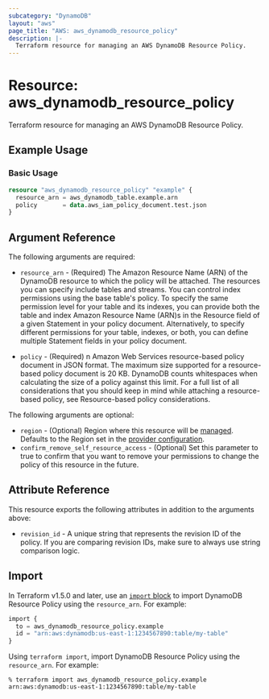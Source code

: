 ```yaml
---
subcategory: "DynamoDB"
layout: "aws"
page_title: "AWS: aws_dynamodb_resource_policy"
description: |-
  Terraform resource for managing an AWS DynamoDB Resource Policy.
---
```


# Resource: aws_dynamodb_resource_policy

Terraform resource for managing an AWS DynamoDB Resource Policy.

## Example Usage

### Basic Usage

```terraform
resource "aws_dynamodb_resource_policy" "example" {
  resource_arn = aws_dynamodb_table.example.arn
  policy       = data.aws_iam_policy_document.test.json
}
```

## Argument Reference

The following arguments are required:

* `resource_arn` - (Required) The Amazon Resource Name (ARN) of the DynamoDB resource to which the policy will be attached. The resources you can specify include tables and streams. You can control index permissions using the base table's policy. To specify the same permission level for your table and its indexes, you can provide both the table and index Amazon Resource Name (ARN)s in the Resource field of a given Statement in your policy document. Alternatively, to specify different permissions for your table, indexes, or both, you can define multiple Statement fields in your policy document.

* `policy` - (Required) n Amazon Web Services resource-based policy document in JSON format. The maximum size supported for a resource-based policy document is 20 KB. DynamoDB counts whitespaces when calculating the size of a policy against this limit. For a full list of all considerations that you should keep in mind while attaching a resource-based policy, see Resource-based policy considerations.

The following arguments are optional:

* `region` - (Optional) Region where this resource will be [managed](https://docs.aws.amazon.com/general/latest/gr/rande.html#regional-endpoints). Defaults to the Region set in the [provider configuration](https://registry.terraform.io/providers/hashicorp/aws/latest/docs#aws-configuration-reference).
* `confirm_remove_self_resource_access` - (Optional) Set this parameter to true to confirm that you want to remove your permissions to change the policy of this resource in the future.

## Attribute Reference

This resource exports the following attributes in addition to the arguments above:

* `revision_id` -  A unique string that represents the revision ID of the policy. If you are comparing revision IDs, make sure to always use string comparison logic.

## Import

In Terraform v1.5.0 and later, use an [`import` block](https://developer.hashicorp.com/terraform/language/import) to import DynamoDB Resource Policy using the `resource_arn`. For example:

```terraform
import {
  to = aws_dynamodb_resource_policy.example
  id = "arn:aws:dynamodb:us-east-1:1234567890:table/my-table"
}
```

Using `terraform import`, import DynamoDB Resource Policy using the `resource_arn`. For example:

```console
% terraform import aws_dynamodb_resource_policy.example arn:aws:dynamodb:us-east-1:1234567890:table/my-table
```
